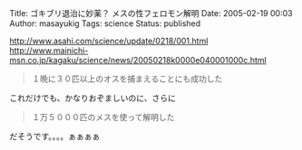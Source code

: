 Title: ゴキブリ退治に妙薬？ メスの性フェロモン解明
Date: 2005-02-19 00:03
Author: masayukig
Tags: science
Status: published

<http://www.asahi.com/science/update/0218/001.html>  
<http://www.mainichi-msn.co.jp/kagaku/science/news/20050218k0000e040001000c.html>

> １晩に３０匹以上のオスを捕まえることにも成功した

これだけでも、かなりおぞましいのに、さらに

> １万５０００匹のメスを使って解明した

だそうです。。。。ぁぁぁぁ
